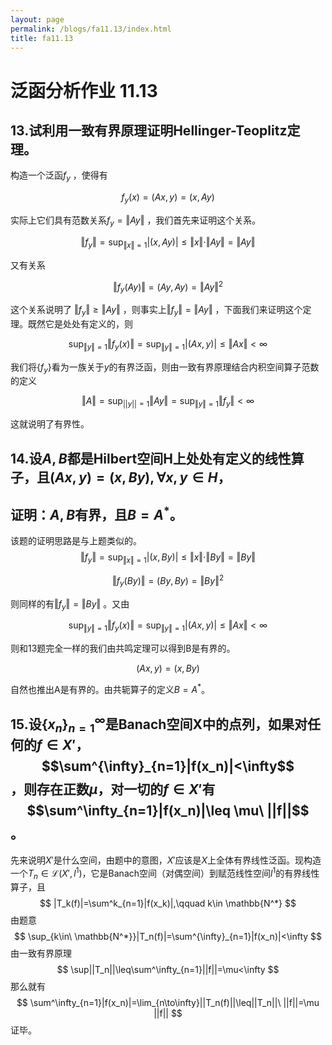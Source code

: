 ```yaml
---
layout: page
permalink: /blogs/fa11.13/index.html
title: fa11.13
---
```


# 泛函分析作业 11.13

## 13.试利用一致有界原理证明Hellinger-Teoplitz定理。

构造一个泛函$f_y$ ，使得有

$$
f_y(x)=(Ax,y)=(x,Ay)
$$

实际上它们具有范数关系$f_y = \Vert Ay \Vert$ ，我们首先来证明这个关系。

$$
\Vert{f_y}\Vert=\sup_{\Vert x \Vert =1}|(x,Ay)|\leq \Vert x\Vert\cdot\Vert Ay \Vert=\Vert Ay \Vert
$$

又有关系

$$
\Vert{f_y(Ay)}\Vert=(Ay,Ay)=\Vert Ay\Vert^2
$$

这个关系说明了 $\Vert{f_y}\Vert\geq\Vert Ay \Vert$ ，则事实上$\Vert{f_y}\Vert=\Vert Ay \Vert$  ，下面我们来证明这个定理。既然它是处处有定义的，则

$$
\sup_{\Vert y\Vert= 1}\Vert f_y(x)\Vert=\sup_{\Vert y\Vert= 1}|(Ax,y)|\leq\Vert Ax\Vert<\infty
$$

我们将$\{f_y\}$看为一族关于$y$的有界泛函，则由一致有界原理结合内积空间算子范数的定义

$$
\Vert A\Vert=\sup_{||y||=1}\Vert Ay\Vert=\sup_{\Vert y\Vert= 1}\Vert f_y\Vert<\infty 
$$

这就说明了有界性。

## 14.设$A,B$都是Hilbert空间H上处处有定义的线性算子，且$(Ax,y)=(x,By),\forall x,y\in H，$

## 证明：$A,B$有界，且$B=A^*$。

该题的证明思路是与上题类似的。
$$
\Vert{f_y}\Vert=\sup_{\Vert x \Vert =1}|(x,By)|\leq \Vert x\Vert\cdot\Vert By \Vert=\Vert By \Vert
$$

$$
\Vert{f_y(By)}\Vert=(By,By)=\Vert By\Vert^2
$$

则同样的有$\Vert{f_y}\Vert=\Vert By \Vert$ 。又由

$$
\sup_{\Vert y\Vert= 1}\Vert f_y(x)\Vert=\sup_{\Vert y\Vert= 1}|(Ax,y)|\leq\Vert Ax\Vert<\infty
$$

则和13题完全一样的我们由共鸣定理可以得到B是有界的。

$$
(Ax,y)=(x,By)
$$

自然也推出A是有界的。由共轭算子的定义$B=A^*$。

## 15.设$\{x_n\}_{n=1}^\infty$是Banach空间X中的点列，如果对任何的$f\in X'$，$$\sum^{\infty}_{n=1}|f(x_n)|<\infty$$，则存在正数$\mu$，对一切的$f\in X'$有$$\sum^\infty_{n=1}|f(x_n)|\leq \mu\ ||f||$$。

先来说明$X'$是什么空间，由题中的意图，$X'$应该是$X$上全体有界线性泛函。现构造一个$T_n\in \mathcal{L}(X',l^1)$，它是Banach空间（对偶空间）到赋范线性空间$l^1$的有界线性算子，且
$$
|T_k(f)|=\sum^k_{n=1}|f(x_k)|,\qquad k\in \mathbb{N^*}
$$
由题意
$$
\sup_{k\in\ \mathbb{N^*}}|T_n(f)|=\sum^{\infty}_{n=1}|f(x_n)|<\infty
$$
由一致有界原理
$$
\sup||T_n||\leq\sum^\infty_{n=1}||f||=\mu<\infty
$$
那么就有
$$
\sum^\infty_{n=1}|f(x_n)|=\lim_{n\to\infty}||T_n(f)||\leq||T_n||\ ||f||=\mu ||f||
$$
证毕。
